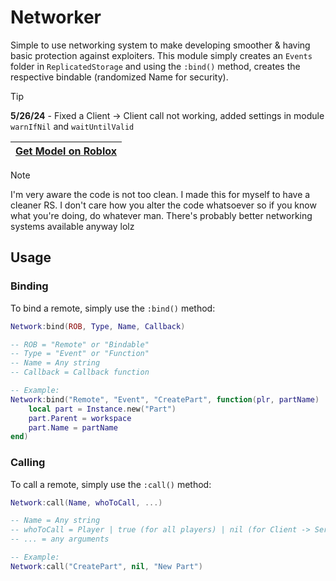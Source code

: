 # Networker
Simple to use networking system to make developing smoother &amp; having basic protection against exploiters.
This module simply creates an `Events` folder in `ReplicatedStorage` and using the `:bind()` method, creates the respective bindable (randomized Name for security).

> [!TIP]
> **5/26/24** - Fixed a Client -> Client call not working, added settings in module `warnIfNil` and `waitUntilValid`

| [Get Model on Roblox](https://create.roblox.com/store/asset/17409077618/Networker) |
| ------------- |

> [!NOTE]
> I'm very aware the code is not too clean. I made this for myself to have a cleaner RS. I don't care how you alter the code whatsoever so if you know what you're doing, do whatever man. There's probably better networking systems available anyway lolz

## Usage
### Binding
To bind a remote, simply use the `:bind()` method:
```lua
Network:bind(ROB, Type, Name, Callback)

-- ROB = "Remote" or "Bindable"
-- Type = "Event" or "Function"
-- Name = Any string
-- Callback = Callback function

-- Example:
Network:bind("Remote", "Event", "CreatePart", function(plr, partName)
    local part = Instance.new("Part")
    part.Parent = workspace
    part.Name = partName
end)
```
### Calling
To call a remote, simply use the `:call()` method:
```lua
Network:call(Name, whoToCall, ...)

-- Name = Any string
-- whoToCall = Player | true (for all players) | nil (for Client -> Server)
-- ... = any arguments

-- Example:
Network:call("CreatePart", nil, "New Part")
```
